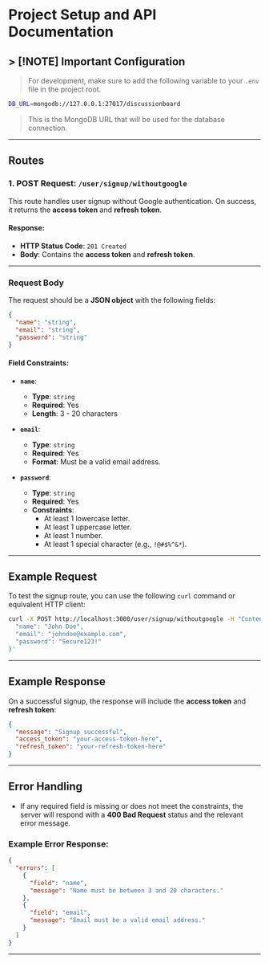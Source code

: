# Project Setup and API Documentation

## > [!NOTE] Important Configuration

> For development, make sure to add the following variable to your `.env` file in the project root.

```bash
DB_URL=mongodb://127.0.0.1:27017/discussionboard
```

> This is the MongoDB URL that will be used for the database connection.

---

## Routes

### 1. **POST Request: `/user/signup/withoutgoogle`**

This route handles user signup without Google authentication. On success, it returns the **access token** and **refresh token**.

#### **Response**:

- **HTTP Status Code**: `201 Created`
- **Body**: Contains the **access token** and **refresh token**.

---

### Request Body

The request should be a **JSON object** with the following fields:

```json
{
  "name": "string",
  "email": "string",
  "password": "string"
}
```

#### **Field Constraints**:

- **`name`**:
  - **Type**: `string`
  - **Required**: Yes
  - **Length**: 3 - 20 characters
- **`email`**:

  - **Type**: `string`
  - **Required**: Yes
  - **Format**: Must be a valid email address.

- **`password`**:
  - **Type**: `string`
  - **Required**: Yes
  - **Constraints**:
    - At least 1 lowercase letter.
    - At least 1 uppercase letter.
    - At least 1 number.
    - At least 1 special character (e.g., `!@#$%^&*`).

---

## Example Request

To test the signup route, you can use the following `curl` command or equivalent HTTP client:

```bash
curl -X POST http://localhost:3000/user/signup/withoutgoogle -H "Content-Type: application/json" -d '{
  "name": "John Doe",
  "email": "johndoe@example.com",
  "password": "Secure123!"
}'
```

---

## Example Response

On a successful signup, the response will include the **access token** and **refresh token**:

```json
{
  "message": "Signup successful",
  "access_token": "your-access-token-here",
  "refresh_token": "your-refresh-token-here"
}
```

---

## Error Handling

- If any required field is missing or does not meet the constraints, the server will respond with a **400 Bad Request** status and the relevant error message.

### Example Error Response:

```json
{
  "errors": [
    {
      "field": "name",
      "message": "Name must be between 3 and 20 characters."
    },
    {
      "field": "email",
      "message": "Email must be a valid email address."
    }
  ]
}
```

---
